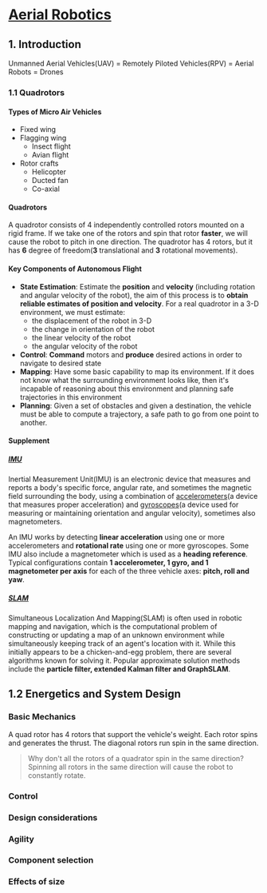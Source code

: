 # [Aerial Robotics](https://www.coursera.org/learn/robotics-flight)

## 1. Introduction
Unmanned Aerial Vehicles(UAV) = Remotely Piloted Vehicles(RPV) = Aerial Robots = Drones  

### 1.1 Quadrotors
#### Types of Micro Air Vehicles
- Fixed wing
- Flagging wing
  - Insect flight
  - Avian flight
- Rotor crafts
  - Helicopter
  - Ducted fan
  - Co-axial

#### Quadrotors
A quadrotor consists of 4 independently controlled rotors mounted on a rigid frame. If we take one of the rotors and spin that rotor **faster**, we will cause the robot to pitch in one direction. The quadrotor has 4 rotors, but it has **6** degree of freedom(**3** translational and **3** rotational movements).

#### Key Components of Autonomous Flight
- **State Estimation**: Estimate the **position** and **velocity** (including rotation and angular velocity of the robot), the aim of this process is to **obtain reliable estimates of position and velocity**. For a real quadrotor in a 3-D environment, we must estimate:
    - the displacement of the robot in 3-D
    - the change in orientation of the robot
    - the linear velocity of the robot
    - the angular velocity of the robot  
- **Control**: **Command** motors and **produce** desired actions in order to navigate to desired state
- **Mapping**: Have some basic capability to map its environment. If it does not know what the surrounding environment looks like, then it's incapable of reasoning about this environment and planning safe trajectories in this environment
- **Planning**: Given a set of obstacles and given a destination, the vehicle must be able to compute a trajectory, a safe path to go from one point to another.

#### Supplement
##### [IMU](https://en.wikipedia.org/wiki/Inertial_measurement_unit)
Inertial Measurement Unit(IMU) is an electronic device that measures and reports a body's specific force, angular rate, and sometimes the magnetic field surrounding the body, using a combination of [accelerometers](https://en.wikipedia.org/wiki/Accelerometer)(a device that measures proper acceleration) and [gyroscopes](https://en.wikipedia.org/wiki/Gyroscope)(a device used for measuring or maintaining orientation and angular velocity), sometimes also magnetometers.   

An IMU works by detecting **linear acceleration** using one or more accelerometers and **rotational rate** using one or more gyroscopes. Some IMU also include a magnetometer which is used as a **heading reference**. Typical configurations contain **1 accelerometer, 1 gyro, and 1 magnetometer per axis** for each of the three vehicle axes: **pitch, roll and yaw**.

##### [SLAM](https://en.wikipedia.org/wiki/Simultaneous_localization_and_mapping)
Simultaneous Localization And Mapping(SLAM) is often used in robotic mapping and navigation, which is the computational problem of constructing or updating a map of an unknown environment while simultaneously keeping track of an agent's location with it. While this initially appears to be a chicken-and-egg problem, there are several algorithms known for solving it. Popular approximate solution methods include the **particle filter, extended Kalman filter and GraphSLAM**.

## 1.2 Energetics and System Design
### Basic Mechanics
A quad rotor has 4 rotors that support the vehicle's weight. Each rotor spins and generates the thrust. The diagonal rotors run spin in the same direction.
> Why don't all the rotors of a quadrator spin in the same direction?
> Spinning all rotors in the same direction will cause the robot to constantly rotate. 

### Control

### Design considerations

### Agility

### Component selection

### Effects of size